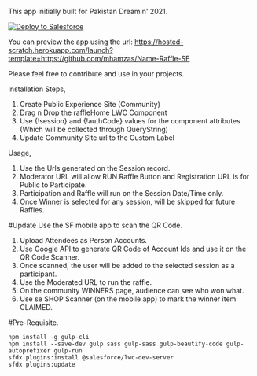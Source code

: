 This app initially built for Pakistan Dreamin' 2021.

<a href="https://githubsfdeploy.herokuapp.com">
  <img alt="Deploy to Salesforce"
       src="https://raw.githubusercontent.com/afawcett/githubsfdeploy/master/deploy.png">
</a>

You can preview the app using the url: https://hosted-scratch.herokuapp.com/launch?template=https://github.com/mhamzas/Name-Raffle-SF

Please feel free to contribute and use in your projects.

Installation Steps, 
1. Create Public Experience Site (Community)
2. Drag n Drop the raffleHome LWC Component
3. Use {!session} and {!authCode} values for the component attributes (Which will be collected through QueryString)
4. Update Community Site url to the Custom Label

Usage,
1. Use the Urls generated on the Session record.
2. Moderator URL will allow RUN Raffle Button and Registration URL is for Public to Participate.
3. Participation and Raffle will run on the Session Date/Time only.
4. Once Winner is selected for any session, will be skipped for future Raffles.

#Update
Use the SF mobile app to scan the QR Code.
1. Upload Attendees as Person Accounts.
2. Use Google API to generate QR Code of Account Ids and use it on the QR Code Scanner.
3. Once scanned, the user will be added to the selected session as a participant.
4. Use the Moderated URL to run the raffle.
5. On the community WINNERS page, audience can see who won what.
6. Use se SHOP Scanner (on the mobile app) to mark the winner item CLAIMED.

#Pre-Requisite.
```
npm install -g gulp-cli
npm install --save-dev gulp sass gulp-sass gulp-beautify-code gulp-autoprefixer gulp-run
sfdx plugins:install @salesforce/lwc-dev-server
sfdx plugins:update
```